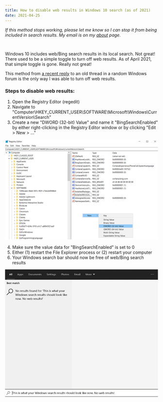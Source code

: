 ```yaml
---
title: How to disable web results in Windows 10 search (as of 2021)
date: 2021-04-25
---
```


_If this method stops working, please let me know so I can stop it from being included in search results. My email is on my [about](about.html) page._

<br>

Windows 10 includes web/Bing search results in its local search. Not great! There used to be a simple toggle to turn off web results. As of April 2021, that simple toggle is gone. Really not great!

This method from [a recent reply](https://www.tenforums.com/tutorials/25016-turn-off-search-online-include-web-results-windows-10-a-10.html) to an old thread in a random Windows forum is the only way I was able to turn off web results.

### Steps to disable web results:

1. Open the Registry Editor (regedit)
1. Navigate to "Computer\HKEY_CURRENT_USER\SOFTWARE\Microsoft\Windows\CurrentVersion\Search"
1. Create a new "DWORD (32-bit) Value" and name it "BingSearchEnabled" by either right-clicking in the Registry Editor window or by clicking "Edit > New > ..."


![Creating a new DWORD](blog/how-to-disable-windows-10-web-search-results-2021/create-new-dword.png)

<ol start="4">
    <li>Make sure the value data for "BingSearchEnabled" is set to 0</li>
    <li>Either (1) restart the File Explorer process or (2) restart your computer</li>
    <li>Your Windows search bar should now be free of web/Bing search results</li>
</ol>

![No web results in the search bar now](blog/how-to-disable-windows-10-web-search-results-2021/no-web-results.png)
